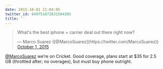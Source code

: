 ```yaml
---
date: 2015-10-01 21:04:05
twitter_id: 649751672831504385
title: ''
---
```


<blockquote class="twitter-tweet"><p lang="en" dir="ltr">What&#39;s the best iphone + carrier deal out there right now?</p>&mdash; Marco Suarez ([@MarcoSuarez](https://twitter.com/MarcoSuarez)) <a href="https://twitter.com/MarcoSuarez/status/649719080472154117?ref_src=twsrc%5Etfw">October 1, 2015</a></blockquote>
<script async src="https://platform.twitter.com/widgets.js" charset="utf-8"></script>

[@MarcoSuarez](https://twitter.com/MarcoSuarez) we’re on Cricket. Good coverage, plans start at $35 for 2.5 GB (throttled after; no overages), but must buy phone outright.
